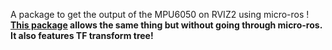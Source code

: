A package to get the output of the MPU6050 on RVIZ2 using micro-ros !<br>
**[This package](https://github.com/anasderkaoui/AutoRCX/tree/main/IMU/MPU6050) allows the same thing but without going through micro-ros. It also features TF transform tree!**
